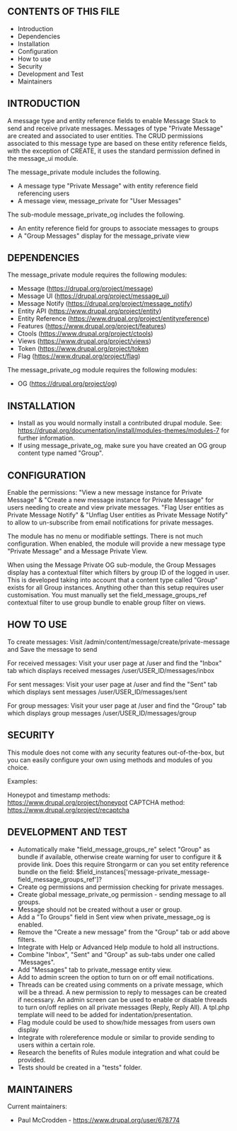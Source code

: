 CONTENTS OF THIS FILE
---------------------
 * Introduction
 * Dependencies
 * Installation
 * Configuration
 * How to use
 * Security
 * Development and Test
 * Maintainers

INTRODUCTION
------------
A message type and entity reference fields to enable Message Stack to
send and receive private messages. Messages of type "Private Message" are
created and associated to user entities. The CRUD permissions associated to this
message type are based on these entity reference fields, with the exception of
CREATE, it uses the standard permission defined in the message_ui module.

The message_private module includes the following.
+ A message type "Private Message" with entity reference field referencing users
+ A message view, message_private for "User Messages"

The sub-module message_private_og includes the following.
+ An entity reference field for groups to associate messages to groups
+ A "Group Messages" display for the message_private view


DEPENDENCIES
------------
The message_private module requires the following modules:
 * Message (https://drupal.org/project/message)
 * Message UI (https://drupal.org/project/message_ui)
 * Message Notify (https://drupal.org/project/message_notify)
 * Entity API (https://www.drupal.org/project/entity)
 * Entity Reference (https://www.drupal.org/project/entityreference)
 * Features (https://www.drupal.org/project/features)
 * Ctools (https://www.drupal.org/project/ctools)
 * Views (https://www.drupal.org/project/views)
 * Token (https://www.drupal.org/project/token
 * Flag (https://www.drupal.org/project/flag)

The message_private_og module requires the following modules:
 * OG (https://drupal.org/project/og)


INSTALLATION
------------
 * Install as you would normally install a contributed drupal module. See:
   https://drupal.org/documentation/install/modules-themes/modules-7
   for further information.
 * If using message_private_og, make sure you have created an OG group content
   type named "Group".


CONFIGURATION
-------------
Enable the permissions: 
"View a new message instance for Private Message" &
"Create a new message instance for Private Message" for users needing to create
and view private messages.
"Flag User entities as Private Message Notify" &
"Unflag User entities as Private Message Notify" to allow to un-subscribe from
email notifications for private messages.

The module has no menu or modifiable settings.  There is not much
configuration.  When enabled, the module will provide a new message type
"Private Message" and a Message Private View.

When using the Message Private OG sub-module, the Group Messages display has
a contextual filter which filters by group ID of the logged in user. This is
developed taking into account that a content type called "Group" exists for all
Group instances. Anything other than this setup requires user customisation. You
must manually set the field_message_groups_ref contextual filter to use group
bundle to enable group filter on views.

HOW TO USE
----------
To create messages:
Visit /admin/content/message/create/private-message and Save the message to send

For received messages:
Visit your user page at /user and find the "Inbox" tab which displays received
messages /user/USER_ID/messages/inbox

For sent messages:
Visit your user page at /user and find the "Sent" tab which displays sent
messages /user/USER_ID/messages/sent

For group messages:
Visit your user page at /user and find the "Group" tab which displays group
messages /user/USER_ID/messages/group

SECURITY
--------
This module does not come with any security features out-of-the-box, but you can
easily configure your own using methods and modules of you choice.

Examples:

Honeypot and timestamp methods: https://www.drupal.org/project/honeypot
CAPTCHA method: https://www.drupal.org/project/recaptcha


DEVELOPMENT AND TEST
------------------
 * Automatically make "field_message_groups_re" select "Group" as bundle if
   available, otherwise create warning for user to configure it & provide link.
   Does this require Strongarm or can you set entity reference bundle on the
   field: $field_instances['message-private_message-field_message_groups_ref']?
 * Create og permissions and permission checking for private messages.
 * Create global message_private_og permission - sending message to all groups.
 * Message should not be created without a user or group.
 * Add a "To Groups" field in Sent view when private_message_og is enabled.
 * Remove the "Create a new message" from the "Group" tab or add above filters.
 * Integrate with Help or Advanced Help module to hold all instructions.
 * Combine "Inbox", "Sent" and "Group" as sub-tabs under one called "Messages".
 * Add "Messages" tab to private_message entity view.
 * Add to admin screen the option to turn on or off email notifications.
 * Threads can be created using comments on a private message, which will be a 
   thread. A new permission to reply to messages can be created if necessary. 
   An admin screen can be used to enable or disable threads to turn on/off 
   replies on all private messages (Reply, Reply All). A tpl.php template will 
   need to be added for indentation/presentation.
 * Flag module could be used to show/hide messages from users own display
 * Integrate with rolereference module or similar to provide sending to users
   within a certain role.
 * Research the benefits of Rules module integration and what could be provided.
 * Tests should be created in a "tests" folder.

MAINTAINERS
-----------
Current maintainers:
 * Paul McCrodden - https://www.drupal.org/user/678774
